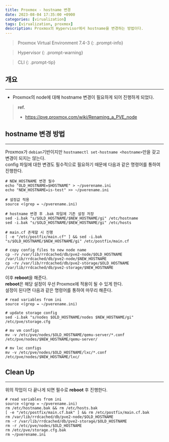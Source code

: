 ```yaml
---
title: Proxmox - hostname 변경
date: 2023-08-04 17:35:00 +0900
categories: [virualization]
tags: [virualization, proxmox]
description: Proxmox의 Hypervisor에서 hostname을 변경하는 방법이다.
---
```


>Proxmox Virtual Environment 7.4-3
{: .prompt-info}

>Hypervisor
{: .prompt-warning}

>CLI
{: .prompt-tip}

## 개요
---

* Proxmox의 node에 대해 hostname 변경이 필요하게 되어 진행하게 되었다.

> **ref.**
> * <https://pve.proxmox.com/wiki/Renaming_a_PVE_node> 

## hostname 변경 방법
---

Proxmox가 `debian`기반이지만 `hostnamectl set-hostname <hostname>`만을 갖고 변경이 되지는 않는다.  
config 파일에 대한 변경도 필수적으로 필요하기 때문에 다음과 같은 명령어를 통하여 진행한다.

```shell
# NEW_HOSTNAME 변경 필수
echo "OLD_HOSTNAME=$HOSTNAME" > ~/pverename.ini
echo "NEW_HOSTNAME=is-test" >> ~/pverename.ini

# 설정값 적용
source <(grep = ~/pverename.ini)

# hostname 변경 후 .bak 파일에 기존 설정 저장
sed -i.bak "s/$OLD_HOSTNAME/$NEW_HOSTNAME/gi" /etc/hostname
sed -i.bak "s/$OLD_HOSTNAME/$NEW_HOSTNAME/gi" /etc/hosts

# main.cf 존재할 시 진행
[ -e "/etc/postfix/main.cf" ] && sed -i.bak "s/$OLD_HOSTNAME/$NEW_HOSTNAME/gi" /etc/postfix/main.cf

# copy config files to new node name
cp -rv /var/lib/rrdcached/db/pve2-node/$OLD_HOSTNAME /var/lib/rrdcached/db/pve2-node/$NEW_HOSTNAME
cp -rv /var/lib/rrdcached/db/pve2-storage/$OLD_HOSTNAME /var/lib/rrdcached/db/pve2-storage/$NEW_HOSTNAME
```

이후 **reboot**을 해준다.  
**reboot**은 해당 설정이 우선 Proxmox에 적용이 될 수 있게 한다.  
설정이 된다면 다음과 같은 명령어를 통하여 마무리 해준다.

```shell
# read variables from ini
source <(grep = ~/pverename.ini)

# update storage config
sed -i.bak "s/nodes $OLD_HOSTNAME/nodes $NEW_HOSTNAME/gi" /etc/pve/storage.cfg

# mv vm configs
mv -v /etc/pve/nodes/$OLD_HOSTNAME/qemu-server/*.conf /etc/pve/nodes/$NEW_HOSTNAME/qemu-server/

# mv lxc configs
mv -v /etc/pve/nodes/$OLD_HOSTNAME/lxc/*.conf /etc/pve/nodes/$NEW_HOSTNAME/lxc/
```

## Clean Up
---

위의 작업이 다 끝나게 되면 필수로 **reboot** 후 진행한다.

```shell
# read variables from ini
source <(grep = ~/pverename.ini)
rm /etc/hostname.bak && rm /etc/hosts.bak
[ -e "/etc/postfix/main.cf.bak" ] && rm /etc/postfix/main.cf.bak
rm /var/lib/rrdcached/db/pve2-node/$OLD_HOSTNAME
rm -r /var/lib/rrdcached/db/pve2-storage/$OLD_HOSTNAME
rm -r /etc/pve/nodes/$OLD_HOSTNAME
rm /etc/pve/storage.cfg.bak
rm ~/pverename.ini
```